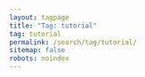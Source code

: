 ```yaml
---
layout: tagpage
title: "Tag: tutorial"
tag: tutorial
permalink: /search/tag/tutorial/
sitemap: false
robots: noindex
---
```

